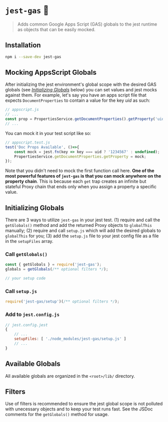 # `jest-gas` 💨

> Adds common Google Apps Script (GAS) globals to the jest runtime as objects that can be easily mocked.

## Installation

```sh
npm i --save-dev jest-gas
```

## Mocking AppsScript Globals
After initializing the jest environment's global scope with the desired GAS globals (see _[Initializing Globals](#init)_ below) you can set values and jest mocks against them. For example, let's say you have an apps script file that expects `DocumentProperties` to contain a value for the key _uid_ as such:

```js
// appscript.js
// ...
const prop = PropertiesService.getDocumentProperties().getProperty('uid');
// ...
```

You can mock it in your test script like so:

```js
// appscript.test.js
test('Doc Props Available', ()=>{
    const mock = jest.fn(key => key === uid ? '1234567' : undefined);
    PropertiesService.getDocumentProperties.getProperty = mock;
});
```

Note that you didn't need to mock the first function call here. **One of the most powerful features of `jest-gas` is that you can mock anywhere on the property chain**. This is because each `get` trap creates an infinite but stateful Proxy chain that ends only when you assign a property a specific value.

## Initializing Globals <span id="init"></span>
There are 3 ways to utilize `jest-gas` in your jest test. (1) require and call the `getGlobals()` method and add the returned Proxy objects to `globalThis` manually; (2) require and call `setup.js` which will add the desired globals to `globalThis` for you; (3) add the `setup.js` file to your jest config file as a file in the `setupFiles` array.

### Call `getGlobals()`

```js
const { getGlobals } = require('jest-gas');
globals = getGlobals(/** optional filters */);

// your setup code
```

### Call `setup.js`

```js
require('jest-gas/setup')(/** optional filters */);
```

### Add to `jest.config.js`

```js
// jest.config.jest
{
    // ...
    setupFiles: [ './node_modules/jest-gas/setup.js' ]
    // ...
}
```

## Available Globals
All available globals are organized in the `<root>/lib/` directory.

## Filters
Use of filters is recommended to ensure the jest global scope is not polluted with unecessary objects and to keep your test runs fast. See the JSDoc comments for the `getGlobals()` method for usage.